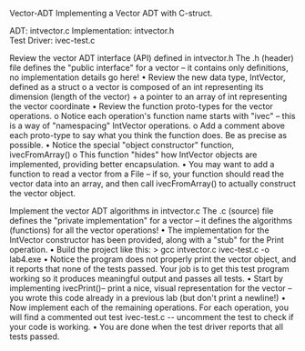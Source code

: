 Vector-ADT
Implementing a Vector ADT with C-struct.



ADT:            intvector.c
Implementation: intvector.h  
Test Driver:    ivec-test.c

Review the vector ADT interface (API) defined in intvector.h The .h (header) file defines the "public interface" for a vector – it contains only definitions, no implementation details go here! • Review the new data type, IntVector, defined as a struct o a vector is composed of an int representing its dimension (length of the vector) + a pointer to an array of int representing the vector coordinate • Review the function proto-types for the vector operations. o Notice each operation's function name starts with "ivec" – this is a way of "namespacing" IntVector operations. o Add a comment above each proto-type to say what you think the function does. Be as precise as possible. • Notice the special "object constructor" function, ivecFromArray() o This function "hides" how IntVector objects are implemented, providing better encapsulation. • You may want to add a function to read a vector from a File – if so, your function should read the vector data into an array, and then call ivecFromArray() to actually construct the vector object.

Implement the vector ADT algorithms in intvector.c The .c (source) file defines the "private implementation" for a vector – it defines the algorithms (functions) for all the vector operations! • The implementation for the IntVector constructor has been provided, along with a "stub" for the Print operation. • Build the project like this: > gcc intvector.c ivec-test.c -o lab4.exe • Notice the program does not properly print the vector object, and it reports that none of the tests passed. Your job is to get this test program working so it produces meaningful output and passes all tests. • Start by implementing ivecPrint()– print a nice, visual representation for the vector – you wrote this code already in a previous lab (but don't print a newline!) • Now implement each of the remaining operations. For each operation, you will find a commented out test ivec-test.c -- uncomment the test to check if your code is working. • You are done when the test driver reports that all tests passed.
